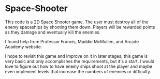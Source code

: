 # Space-Shooter
This code is a 2D Space Shooter game. The user must destroy all of the enemy spaceships by shooting them down. Players will be rewarded points as they damage and eventually kill the enemies. 

I found help from Professor Francis, Maddie McMullen, and Arcade Academy website. 

I hope to revisit this game and improve on it in later stages, this game is very basic and only accomplishes the requirements, but it's a start. I would love to figure out how to have enemy ships shoot at the player and maybe even implement levels that increase the numbers of enemies or difficulty. 
